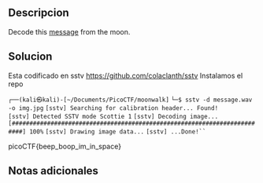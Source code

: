 ## Descripcion 

Decode this [message](https://jupiter.challenges.picoctf.org/static/fc1edf07742e98a480c6aff7d2546107/message.wav) from the moon.
## Solucion

Esta codificado en sstv
https://github.com/colaclanth/sstv
Instalamos el repo

`┌──(kali㉿kali)-[~/Documents/PicoCTF/moonwalk]`
`└─$ sstv -d message.wav -o img.jpg` 
`[sstv] Searching for calibration header... Found!`    
`[sstv] Detected SSTV mode Scottie 1`
`[sstv] Decoding image...   [#########################################################################] 100%`
`[sstv] Drawing image data...`
`[sstv] ...Done!``
`

picoCTF{beep_boop_im_in_space}

## Notas adicionales
